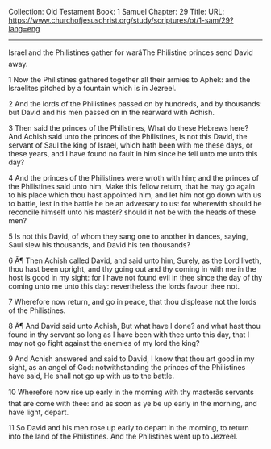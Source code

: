 Collection: Old Testament
Book: 1 Samuel
Chapter: 29
Title: 
URL: https://www.churchofjesuschrist.org/study/scriptures/ot/1-sam/29?lang=eng

---

Israel and the Philistines gather for warâThe Philistine princes send David away.

1 Now the Philistines gathered together all their armies to Aphek: and the Israelites pitched by a fountain which is in Jezreel.

2 And the lords of the Philistines passed on by hundreds, and by thousands: but David and his men passed on in the rearward with Achish.

3 Then said the princes of the Philistines, What do these Hebrews here? And Achish said unto the princes of the Philistines, Is not this David, the servant of Saul the king of Israel, which hath been with me these days, or these years, and I have found no fault in him since he fell unto me unto this day?

4 And the princes of the Philistines were wroth with him; and the princes of the Philistines said unto him, Make this fellow return, that he may go again to his place which thou hast appointed him, and let him not go down with us to battle, lest in the battle he be an adversary to us: for wherewith should he reconcile himself unto his master? should it not be with the heads of these men?

5 Is not this David, of whom they sang one to another in dances, saying, Saul slew his thousands, and David his ten thousands?

6 Â¶ Then Achish called David, and said unto him, Surely, as the Lord liveth, thou hast been upright, and thy going out and thy coming in with me in the host is good in my sight: for I have not found evil in thee since the day of thy coming unto me unto this day: nevertheless the lords favour thee not.

7 Wherefore now return, and go in peace, that thou displease not the lords of the Philistines.

8 Â¶ And David said unto Achish, But what have I done? and what hast thou found in thy servant so long as I have been with thee unto this day, that I may not go fight against the enemies of my lord the king?

9 And Achish answered and said to David, I know that thou art good in my sight, as an angel of God: notwithstanding the princes of the Philistines have said, He shall not go up with us to the battle.

10 Wherefore now rise up early in the morning with thy masterâs servants that are come with thee: and as soon as ye be up early in the morning, and have light, depart.

11 So David and his men rose up early to depart in the morning, to return into the land of the Philistines. And the Philistines went up to Jezreel.
